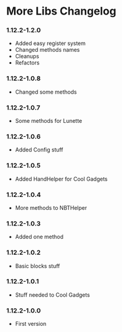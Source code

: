# More Libs Changelog

### 1.12.2-1.2.0
- Added easy register system
- Changed methods names
- Cleanups
- Refactors

### 1.12.2-1.0.8
- Changed some methods

### 1.12.2-1.0.7
- Some methods for Lunette

### 1.12.2-1.0.6
- Added Config stuff

### 1.12.2-1.0.5
- Added HandHelper for Cool Gadgets

### 1.12.2-1.0.4
- More methods to NBTHelper

### 1.12.2-1.0.3
- Added one method

### 1.12.2-1.0.2
- Basic blocks stuff

### 1.12.2-1.0.1
- Stuff needed to Cool Gadgets

### 1.12.2-1.0.0
- First version